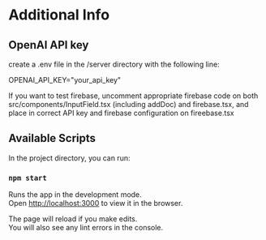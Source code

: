 # Additional Info

## OpenAI API key

create a .env file in the /server directory with the following line:

OPENAI_API_KEY="your_api_key"

If you want to test firebase, uncomment appropriate firebase code on both src/components/InputField.tsx (including addDoc) and firebase.tsx, and place in correct API key and firebase configuration on fireebase.tsx

## Available Scripts

In the project directory, you can run:

### `npm start`

Runs the app in the development mode.\
Open [http://localhost:3000](http://localhost:3000) to view it in the browser.

The page will reload if you make edits.\
You will also see any lint errors in the console.

